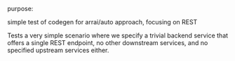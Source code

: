purpose:

simple test of codegen for arrai/auto approach, focusing on REST

Tests a very simple scenario where we specify a trivial backend
service that offers a single REST endpoint, no other downstream
services, and no specified upstream services either.
